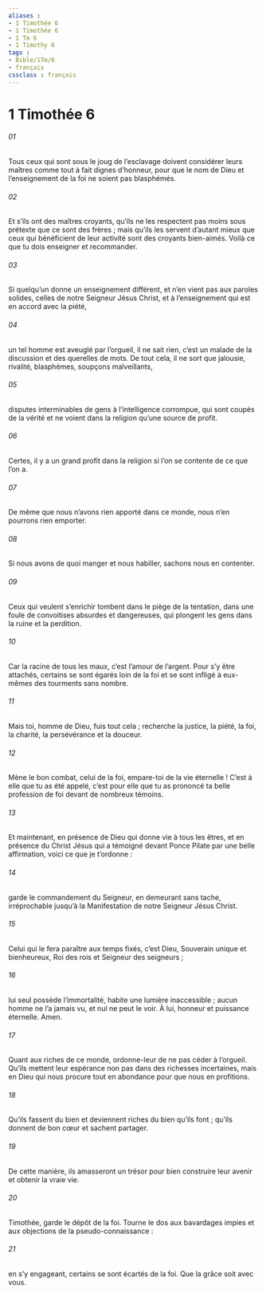 ```yaml
---
aliases : 
- 1 Timothée 6
- 1 Timothée 6
- 1 Tm 6
- 1 Timothy 6
tags : 
- Bible/1Tm/6
- français
cssclass : français
---
```


# 1 Timothée 6

###### 01
Tous ceux qui sont sous le joug de l’esclavage doivent considérer leurs maîtres comme tout à fait dignes d’honneur, pour que le nom de Dieu et l’enseignement de la foi ne soient pas blasphémés.
###### 02
Et s’ils ont des maîtres croyants, qu’ils ne les respectent pas moins sous prétexte que ce sont des frères ; mais qu’ils les servent d’autant mieux que ceux qui bénéficient de leur activité sont des croyants bien-aimés.
Voilà ce que tu dois enseigner et recommander.
###### 03
Si quelqu’un donne un enseignement différent, et n’en vient pas aux paroles solides, celles de notre Seigneur Jésus Christ, et à l’enseignement qui est en accord avec la piété,
###### 04
un tel homme est aveuglé par l’orgueil, il ne sait rien, c’est un malade de la discussion et des querelles de mots. De tout cela, il ne sort que jalousie, rivalité, blasphèmes, soupçons malveillants,
###### 05
disputes interminables de gens à l’intelligence corrompue, qui sont coupés de la vérité et ne voient dans la religion qu’une source de profit.
###### 06
Certes, il y a un grand profit dans la religion si l’on se contente de ce que l’on a.
###### 07
De même que nous n’avons rien apporté dans ce monde, nous n’en pourrons rien emporter.
###### 08
Si nous avons de quoi manger et nous habiller, sachons nous en contenter.
###### 09
Ceux qui veulent s’enrichir tombent dans le piège de la tentation, dans une foule de convoitises absurdes et dangereuses, qui plongent les gens dans la ruine et la perdition.
###### 10
Car la racine de tous les maux, c’est l’amour de l’argent. Pour s’y être attachés, certains se sont égarés loin de la foi et se sont infligé à eux-mêmes des tourments sans nombre.
###### 11
Mais toi, homme de Dieu, fuis tout cela ; recherche la justice, la piété, la foi, la charité, la persévérance et la douceur.
###### 12
Mène le bon combat, celui de la foi, empare-toi de la vie éternelle ! C’est à elle que tu as été appelé, c’est pour elle que tu as prononcé ta belle profession de foi devant de nombreux témoins.
###### 13
Et maintenant, en présence de Dieu qui donne vie à tous les êtres, et en présence du Christ Jésus qui a témoigné devant Ponce Pilate par une belle affirmation, voici ce que je t’ordonne :
###### 14
garde le commandement du Seigneur, en demeurant sans tache, irréprochable jusqu’à la Manifestation de notre Seigneur Jésus Christ.
###### 15
Celui qui le fera paraître aux temps fixés, c’est Dieu,
Souverain unique et bienheureux,
Roi des rois et Seigneur des seigneurs ;
###### 16
lui seul possède l’immortalité,
habite une lumière inaccessible ;
aucun homme ne l’a jamais vu,
et nul ne peut le voir.
À lui, honneur et puissance éternelle. Amen.
###### 17
Quant aux riches de ce monde, ordonne-leur de ne pas céder à l’orgueil. Qu’ils mettent leur espérance non pas dans des richesses incertaines, mais en Dieu qui nous procure tout en abondance pour que nous en profitions.
###### 18
Qu’ils fassent du bien et deviennent riches du bien qu’ils font ; qu’ils donnent de bon cœur et sachent partager.
###### 19
De cette manière, ils amasseront un trésor pour bien construire leur avenir et obtenir la vraie vie.
###### 20
Timothée, garde le dépôt de la foi. Tourne le dos aux bavardages impies et aux objections de la pseudo-connaissance :
###### 21
en s’y engageant, certains se sont écartés de la foi.
Que la grâce soit avec vous.
